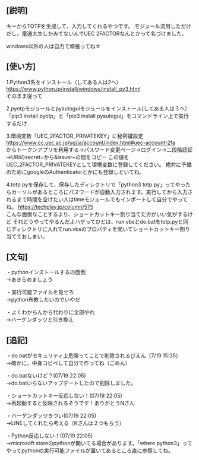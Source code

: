 ## [説明] 
キーからTOTPを生成して、入力してくれるやつです。
モジュール流用しただけだし、電通大生しかみてないんでUEC 2FACTORなんとかって名づけました。

windows以外の人は自力で頑張ってね☆

## [使い方] 
1.Python3系をインストール（してある人は2へ）
https://www.python.jp/install/windows/install_py3.html<br>
そのまま従って

2.pyotpモジュールとpyautoguiモジュールをインストール(してある人は３へ）
「pip3 install pyotp」と「pip3 install pyautogui」をコマンドライン上で実行するだけ

3.環境変数「UEC_2FACTOR_PRIVATEKEY」に秘密鍵設定
https://www.cc.uec.ac.jp/ug/ja/account/index.html#uec-account-2fa<br>
からトークンアプリを利用する→パスワード変更ページ→ログイン→二段階認証→URIのsecret=から&issuer~の間をコピー
この値をUEC_2FACTOR_PRIVATEKEYとして環境変数に登録してください。
絶対に予備のためにgoogleのAuthenticatorとかにも登録しといてね。

4.totp.pyを保存して、保存したディレクトリで「python3 totp.py」ってやったらカーソルがあるところにパスワードが自動入力されます。実行してから入力されるまで時間を空けたい人はtimeモジュールでもインポートして自分でやってね。
https://techplay.jp/column/575<br>
こんな面倒なことするより、ショートカットキー割り当てた方がいい気がするけど
それどうやってやるんだよハゲってひとは、run.vbsとdo.batをtotp.pyと同じディレクトリに入れてrun.vbsのプロパティを開いてショートカットキー割り当てておしまい。

## [文句] 
・pythonインストールするの面倒<br>
→あきらめましょう

・実行可能ファイルを見せろ<br>
→python布教したいのでいやだ

・よくわからんから代わりに全部やれ<br>
→ハーゲンダッツと引き換え
<br>
## [追記]
・do.batがセキュリティ上危険ってことで削除されるぴえん（7/19 15:35）<br>
→確かに。中身コピペして自分で作ってね（ごめん）<br>

・do.batないけど？(07/19 22:05)<br>
→do.batいらないアップデートしたので削除しました。<br>

・ショートカットキー反応しない！(07/19 22:05)<br>
→再起動すると反映されるそうです！ありがとうNさん<br>

・ハーゲンダッツきつい(07/19 22:05)<br>
→LINEしてくれたら考える（Kさんは２つもらう）<br>

・Python反応しない！(07/19 22:05)<br>
→microsoft storeのpythonが開いてる場合があります。「where python3」ってやってpythonの実行可能ファイルが置いてあるところ直に参照してね。<br>